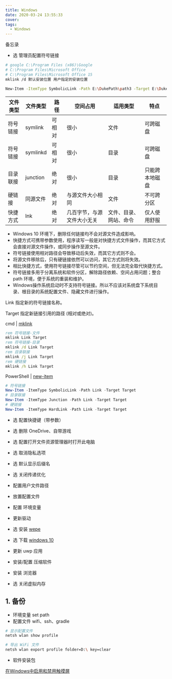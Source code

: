 ```yaml
---
title: Windows
date: 2020-03-24 13:55:33
cover: 
tags:
  - Windows
---
```


<!-- more -->
备忘录

- 选 管理员配置符号链接
```sh
# google C:\Program Files (x86)\Google
# C:\Program Files\Microsoft Office
# C:\Program Files\Microsoft Office 15
mklink /d 默认安装位置 用户指定的安装位置

New-Item -ItemType SymbolicLink -Path E:\DukePath\path3 -Target E:\DukePath\julia.lnk
```

文件类型|文件类型|路径|空间占用|适用类型| 特点
-|-|-|-|-|-
符号链接|  symlink| 可相对| 很小 | 文件| 可跨磁盘
符号链接| symlinkd| 可相对 |很小 | 目录| 可跨磁盘
目录联接 | junction| 绝对| 很小| 目录| 只能跨本地磁盘
硬链接 | 同源文件 | 绝对|与源文件大小相同 | 文件|不可跨分区
快捷方式 | lnk |绝对|几百字节，与源文件大小无关| 文件、目录、网站、命令| 仅人使用舒服

- Windows 10 环境下，删除任何链接均不会对源文件造成影响。
- 快捷方式可携带参数使用，程序读写一般是对快捷方式文件操作，而其它方式会直接对源文件操作，或同步操作至源文件。
- 符号链接使用相对路径会导致移动后失效，而其它方式则不会。
- 将源文件移除后，只有硬链接依然可以访问，其它方式则将失效。
- 相比快捷方式，使用符号链接尽管可以节约空间，但无法完全取代快捷方式。
- 符号链接多用于分离系统和软件分区，解除路径依赖、空间占用问题；整合 path 环境，便于系统的重装和维护。
- Windows操作系统启动时不支持符号链接。所以不应该对系统盘下系统目录、根目录的系统配置文件、隐藏文件进行操作。

Link    指定新的符号链接名称。

Target  指定新链接引用的路径
                (相对或绝对)。

cmd | [mklink](https://docs.microsoft.com/en-us/windows-server/administration/windows-commands/mklink)

```bat
rem 符号链接-文件
mklink Link Target
rem 符号链接-目录
mklink /d Link Target 
rem 目录联接
mklink /j Link Target
rem 硬链接
mklink /h Link Target
```

PowerShell | [new-item](https://docs.microsoft.com/en-us/powershell/module/microsoft.powershell.management/new-item)

```powershell
# 符号链接
New-Item -ItemType SymbolicLink -Path Link -Target Target
# 目录联接
New-Item -ItemType Junction -Path Link -Target Target
# 硬链接
New-Item -ItemType HardLink -Path Link -Target Target
```


- 选 配置快捷键（带参数）

- 选 删除 OneDrive、自带游戏
- 选 配置打开文件资源管理器时打开此电脑
- 选 取消隐私选项
- 选 默认显示后缀名
- 选 关闭传递优化
- 配置用户文件路径
- 放置配置文件
- 配置 环境变量
- 更新驱动
- 选 安装 [wepe](http://www.wepe.com.cn/)
- 选 下载 [windows 10](https://www.microsoft.com/zh-cn/software-download/windows10)
- 更新 uwp 应用
- 安装/配置 压缩软件
- 安装 浏览器
- 选 关闭虚拟内存


## 1. 备份

- 环境变量 set path
- 配置文件 wifi、ssh、gradle
```sh
# 显示配置文件
netsh wlan show profile

# 导出 WiFi 文件
netsh wlan export profile folder=D:\ key=clear
```
- 软件安装包

[在Windows中启用和禁用触摸屏](https://support.microsoft.com/zh-cn/windows/在屏幕中启用和禁用触摸屏windows-b774e29d-be94-990f-c20f-e02892e572fc)
